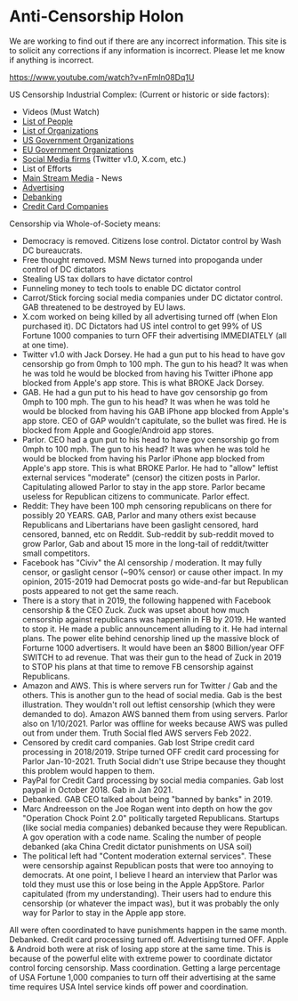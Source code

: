 # Anti-Censorship Holon

We are working to find out if there are any incorrect information. This site is to solicit any corrections if any information is incorrect. Please let me know if anything is incorrect.

https://www.youtube.com/watch?v=nFmln08Dq1U

US Censorship Industrial Complex: (Current or historic or side factors):
* Videos (Must Watch)
* [List of People](https://github.com/FreedomNow2025/Anti_Censorship_Holon/blob/main/Files/People.md)
* [List of Organizations](https://github.com/FreedomNow2025/Anti_Censorship_Holon/blob/main/Files/Organizations.md)
* [US Government Organizations](https://github.com/FreedomNow2025/Anti_Censorship_Holon/blob/main/Files/US_Gov)
* [EU Government Organizations]()
* [Social Media firms](https://github.com/FreedomNow2025/Anti_Censorship_Holon/blob/main/Files/Social_Media_Companies.md) (Twitter v1.0, X.com, etc.)
* List of Efforts
* [Main Stream Media](https://github.com/FreedomNow2025/Anti_Censorship_Holon/blob/main/Files/MSM.md) - News
* [Advertising](https://github.com/FreedomNow2025/Anti_Censorship_Holon/blob/main/Files/Advertising.md)
* [Debanking](https://github.com/FreedomNow2025/Anti_Censorship_Holon/blob/main/Files/Debanking.md)
* [Credit Card Companies](https://github.com/FreedomNow2025/Anti_Censorship_Holon/blob/main/Files/Credit_Cards.md)




Censorship via Whole-of-Society means:
* Democracy is removed. Citizens lose control. Dictator control by Wash DC bureaucrats.
* Free thought removed. MSM News turned into propoganda under control of DC dictators
* Stealing US tax dollars to have dictator control
* Funneling money to tech tools to enable DC dictator control
* Carrot/Stick forcing social media companies under DC dictator control. GAB threatened to be destroyed by EU laws.
* X.com worked on being killed by all advertising turned off (when Elon purchased it). DC Dictators had US intel control to get 99% of US Fortune 1000 companies to turn OFF their advertising IMMEDIATELY (all at one time).
* Twitter v1.0 with Jack Dorsey. He had a gun put to his head to have gov censorship go from 0mph to 100 mph. The gun to his head? It was when he was told he would be blocked from having his Twitter iPhone app blocked from Apple's app store.  This is what BROKE Jack Dorsey.
* GAB. He had a gun put to his head to have gov censorship go from 0mph to 100 mph. The gun to his head? It was when he was told he would be blocked from having his GAB iPhone app blocked from Apple's app store.  CEO of GAP wouldn't capitulate, so the bullet was fired. He is blocked from Apple and Google/Android app stores.
* Parlor.  CEO had a gun put to his head to have gov censorship go from 0mph to 100 mph. The gun to his head? It was when he was told he would be blocked from having his Parlor iPhone app blocked from Apple's app store.  This is what BROKE Parlor. He had to "allow" leftist external services "moderate" (censor) the citizen posts in Parlor.  Capitulating allowed Parlor to stay in the app store. Parlor became useless for Republican citizens to communicate. Parlor effect.
* Reddit: They have been 100 mph censoring republicans on there for possibly 20 YEARS. GAB, Parlor and many others exist because Republicans and Libertarians have been gaslight censored, hard censored, banned, etc on Reddit. Sub-reddit by sub-reddit moved to grow Parlor, Gab and about 15 more in the long-tail of reddit/twitter small competitors.
* Facebook has "Civiv" the AI censorship / moderation.  It may fully censor, or gaslight censor (~90% censor) or cause other impact. In my opinion, 2015-2019 had Democrat posts go wide-and-far but Republican posts appeared to not get the same reach.
* There is a story that in 2019, the following happened with Facebook censorship & the CEO Zuck. Zuck was upset about how much censorship against republicans was happenin in FB by 2019.  He wanted to stop it. He made a public announcement alluding to it. He had internal plans. The power elite behind cenorship lined up the massive block of Forturne 1000 advertisers.  It would have been an $800 Billion/year OFF SWITCH to ad revenue.  That was their gun to the head of Zuck in 2019 to STOP his plans at that time to remove FB censorship against Republicans.
 * Amazon and AWS. This is where servers run for Twitter / Gab and the others. This is another gun to the head of social media. Gab is the best illustration. They wouldn't roll out leftist censorship (which they were demanded to do).  Amazon AWS banned them from using servers. Parlor also on 1/10/2021.  Parlor was offline for weeks because AWS was pulled out from under them. Truth Social fled AWS servers Feb 2022.
* Censored by credit card companies. Gab lost Stripe credit card processing in 2018/2019.  Stripe turned OFF credit card processing for Parlor Jan-10-2021. Truth Social didn't use Stripe because they thought this problem would happen to them.
* PayPal for Credit Card processing by social media companies.  Gab lost paypal in October 2018. Gab in Jan 2021.
* Debanked. GAB CEO talked about being "banned by banks" in 2019. 
* Marc Andreesson on the Joe Rogan went into depth on how the gov "Operation Chock Point 2.0" politically targeted Republicans.  Startups (like social media companies) debanked because they were Republican. A gov operation with a code name. Scaling the number of people debanked (aka China Credit dictator punishments on USA soil)
* The political left had "Content moderation external services". These were censorship against Republican posts that were too annoying to democrats. At one point, I believe I heard an interview that Parlor was told they must use this or lose being in the Apple AppStore. Parlor capitulated (from my understanding). Their users had to endure this censorship (or whatever the impact was), but it was probably the only way for Parlor to stay in the Apple app store.

All were often coordinated to have punishments happen in the same month. Debanked. Credit card processing turned off. Advertising turned OFF. Apple & Android both were at risk of losing app store at the same time. This is because of the powerful elite with extreme power to coordinate dictator control forcing censorship.  Mass coordination. Getting a large percentage of USA Fortune 1,000 companies to turn off their advertising at the same time requires USA Intel service kinds off power and coordination.
